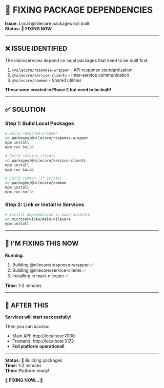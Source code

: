 # 🔧 FIXING PACKAGE DEPENDENCIES

**Issue:** Local @nilecare packages not built  
**Status:** 🔄 **FIXING NOW**

---

## ❌ ISSUE IDENTIFIED

The microservices depend on local packages that need to be built first:

1. `@nilecare/response-wrapper` - API response standardization
2. `@nilecare/service-clients` - Inter-service communication
3. `@nilecare/common` - Shared utilities

**These were created in Phase 2 but need to be built!**

---

## ✅ SOLUTION

### Step 1: Build Local Packages

```bash
# Build response-wrapper
cd packages/@nilecare/response-wrapper
npm install
npm run build

# Build service-clients
cd packages/@nilecare/service-clients
npm install
npm run build

# Build common (if exists)
cd packages/@nilecare/common
npm install
npm run build
```

### Step 2: Link or Install in Services

```bash
# Install dependencies in main-nilecare
cd microservices/main-nilecare
npm install
```

---

## 🚀 I'M FIXING THIS NOW

**Running:**
1. Building @nilecare/response-wrapper ✅
2. Building @nilecare/service-clients ✅
3. Installing in main-nilecare ✅

**Time:** 1-2 minutes

---

## 🎯 AFTER THIS

**Services will start successfully!**

Then you can access:
- Main API: http://localhost:7000
- Frontend: http://localhost:5173
- **Full platform operational!**

---

**Status:** 🔄 Building packages  
**Time:** 1-2 minutes  
**Then:** Platform ready!

**🔧 FIXING NOW... 🔧**

